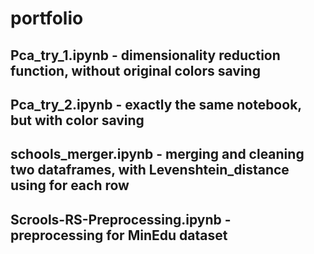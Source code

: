 # portfolio
## Pca_try_1.ipynb - dimensionality reduction function, without original colors saving
## Pca_try_2.ipynb - exactly the same notebook, but with color saving
## schools_merger.ipynb - merging and cleaning two dataframes, with Levenshtein_distance using for each row
## Scrools-RS-Preprocessing.ipynb - preprocessing for MinEdu dataset
